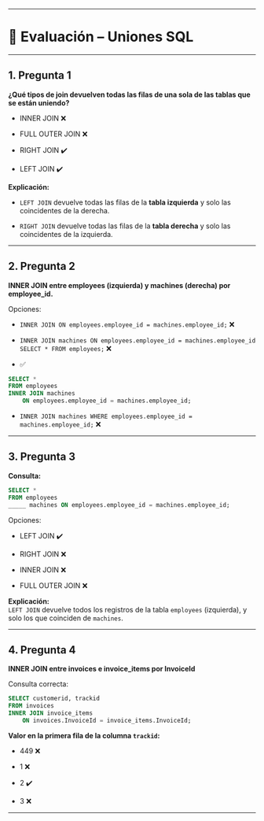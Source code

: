 
---

# 📌 Evaluación – Uniones SQL

---

## 1. Pregunta 1

**¿Qué tipos de join devuelven todas las filas de una sola de las tablas que se están uniendo?**

- INNER JOIN ❌
    
- FULL OUTER JOIN ❌
    
- RIGHT JOIN ✔️
    
- LEFT JOIN ✔️
    

**Explicación:**

- `LEFT JOIN` devuelve todas las filas de la **tabla izquierda** y solo las coincidentes de la derecha.
    
- `RIGHT JOIN` devuelve todas las filas de la **tabla derecha** y solo las coincidentes de la izquierda.
    

---

## 2. Pregunta 2

**INNER JOIN entre employees (izquierda) y machines (derecha) por employee_id.**

Opciones:

- `INNER JOIN ON employees.employee_id = machines.employee_id;` ❌
    
- `INNER JOIN machines ON employees.employee_id = machines.employee_id SELECT * FROM employees;` ❌
    
- ✅
    

```sql
SELECT * 
FROM employees 
INNER JOIN machines 
    ON employees.employee_id = machines.employee_id;
```

- `INNER JOIN machines WHERE employees.employee_id = machines.employee_id;` ❌
    

---

## 3. Pregunta 3

**Consulta:**

```sql
SELECT * 
FROM employees 
_____ machines ON employees.employee_id = machines.employee_id;
```

Opciones:

- LEFT JOIN ✔️
    
- RIGHT JOIN ❌
    
- INNER JOIN ❌
    
- FULL OUTER JOIN ❌
    

**Explicación:**  
`LEFT JOIN` devuelve todos los registros de la tabla `employees` (izquierda), y solo los que coinciden de `machines`.

---

## 4. Pregunta 4

**INNER JOIN entre invoices e invoice_items por InvoiceId**

Consulta correcta:

```sql
SELECT customerid, trackid
FROM invoices
INNER JOIN invoice_items 
    ON invoices.InvoiceId = invoice_items.InvoiceId;
```

**Valor en la primera fila de la columna `trackid`:**

- 449 ❌
    
- 1 ❌
    
- 2 ✔️
    
- 3 ❌
    

---
